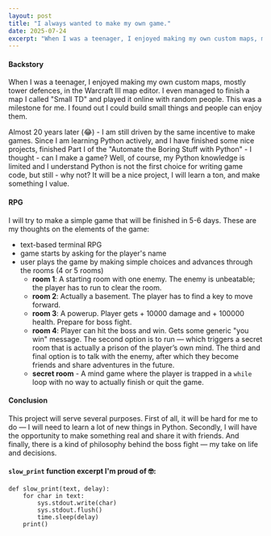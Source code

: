 ```yaml
---
layout: post
title: "I always wanted to make my own game."
date: 2025-07-24
excerpt: "When I was a teenager, I enjoyed making my own custom maps, mostly tower defences, in Warcraft III map editor. I even managed to finish a map I called 'Small TD' and I played it online with random people. This was a milestone for me. I found out I can build small things and people can enjoy it..."
---
```


#### Backstory
When I was a teenager, I enjoyed making my own custom maps, mostly tower defences, in the Warcraft III map editor. I even managed to finish a map I called "Small TD" and played it online with random people. This was a milestone for me. I found out I could build small things and people can enjoy them.

Almost 20 years later (😂) - I am still driven by the same incentive to make games. Since I am learning Python actively, and I have finished some nice projects, finished Part I of the "Automate the Boring Stuff with Python" - I thought - can I make a game? Well, of course, my Python knowledge is limited and I understand Python is not the first choice for writing game code, but still - why not? It will be a nice project, I will learn a ton, and make something I value.

#### RPG
I will try to make a simple game that will be finished in 5-6 days. These are my thoughts on the elements of the game:
- text-based terminal RPG
- game starts by asking for the player's name
- user plays the game by making simple choices and advances through the rooms (4 or 5 rooms)
	- **room 1**: A starting room with one enemy. The enemy is unbeatable; the player has to run to clear the room.
	- **room 2**: Actually a basement. The player has to find a key to move forward.
	- **room 3**: A powerup. Player gets + 10000 damage and + 100000 health. Prepare for boss fight.
	- **room 4**: Player can hit the boss and win. Gets some generic "you win" message. The second option is to run — which triggers a secret room that is actually a prison of the player’s own mind. The third and final option is to talk with the enemy, after which they become friends and share adventures in the future.
	- **secret room** - A mind game where the player is trapped in a `while` loop with no way to actually finish or quit the game.

#### Conclusion
This project will serve several purposes. First of all, it will be hard for me to do — I will need to learn a lot of new things in Python. Secondly, I will have the opportunity to make something real and share it with friends. And finally, there is a kind of philosophy behind the boss fight — my take on life and decisions.

#### `slow_print` function excerpt I'm proud of 🤓:
```
def slow_print(text, delay):
	for char in text:
		sys.stdout.write(char)
		sys.stdout.flush()
		time.sleep(delay)
	print()
```